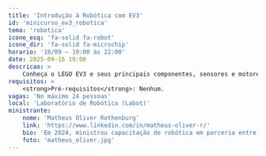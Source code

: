 ```yaml
---
title: 'Introdução à Robótica com EV3'
id: 'minicurso_ev3_robotica'
tema: 'robotica'
icone_esq: 'fa-solid fa-robot'
icone_dir: 'fa-solid fa-microchip'
horario: '18/09 – 19:00 às 22:00'
date: 2025-09-16 19:00
descricao: >
    Conheça o LEGO EV3 e seus principais componentes, sensores e motores. Explore a interface do EV3 Classroom e aprenda conceitos básicos de robótica em um ambiente prático e colaborativo.
requisitos: >
    <strong>Pré-requisitos</strong>: Nenhum.
vagas: 'No máximo 24 pessoas'
local: 'Laboratório de Robótica (Labot)'
ministrante:
    nome: 'Matheus Oliver Rothenburg'
    link: 'https://www.linkedin.com/in/matheus-oliver-r/'
    bio: 'Em 2024, ministrou capacitação de robótica em parceria entre a UDESC e a Prefeitura de Caçador. Possui experiência prática no ensino de conceitos de robótica utilizando EV3.'
    foto: 'matheus_oliver.jpg'
---
```


